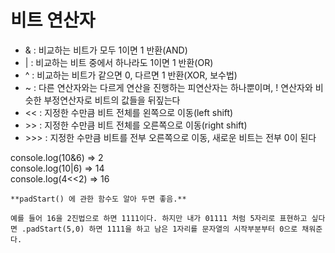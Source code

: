 # 비트 연산자




- & : 비교하는 비트가 모두 1이면 1 반환(AND)
- | : 비교하는 비트 중에서 하나라도 1이면 1 반환(OR)
- ^ : 비교하는 비트가 같으면 0, 다르면 1 반환(XOR, 보수법)
- ~ : 다른 연산자와는 다르게 연산을 진행하는 피연산자는 하나뿐이며, ! 연산자와 비슷한 부정연산자로 비트의 값들을 뒤짚는다
- << : 지정한 수만큼 비트 전체를 왼쪽으로 이동(left shift)
- &#62;&#62; : 지정한 수만큼 비트 전체를 오른쪽으로 이동(right shift)
- &#62;&#62;&#62; : 지정한 수만큼 비트를 전부 오른쪽으로 이동, 새로운 비트는 전부 0이 된다




console.log(10&6)  => 2  
console.log(10|6)  => 14  
console.log(4<<2)  => 16


```
**padStart() 에 관한 함수도 알아 두면 좋음.**

예를 들어 16을 2진법으로 하면 1111이다. 하지만 내가 01111 처럼 5자리로 표현하고 싶다면 .padStart(5,0) 하면 1111을 하고 남은 1자리를 문자열의 시작부분부터 0으로 채워준다.
```
